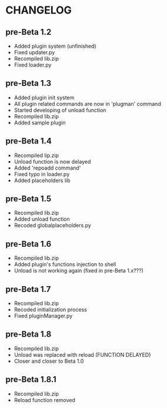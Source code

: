 # CHANGELOG

## pre-Beta 1.2
- Added plugin system (unfinished)
- Fixed updater.py
- Recompiled lib.zip
- Fixed loader.py

## pre-Beta 1.3
- Added plugin init system
- All plugin related commands are now in 'plugman' command
- Started developing of unload function
- Recompiled lib.zip
- Added sample plugin

## pre-Beta 1.4
- Recompiled lip.zip
- Unload function is now delayed
- Added 'repoadd command'
- Fixed typo in loader.py
- Added placeholders lib

## pre-Beta 1.5
- Recompiled lib.zip
- Added unload function
- Recoded globalplaceholders.py

## pre-Beta 1.6
- Recompiled lib.zip
- Added plugin's functions injection to shell
- Unload is not working again (fixed in pre-Beta 1.x???)

## pre-Beta 1.7
- Recompiled lib.zip
- Recoded initialization process
- Fixed pluginManager.py

## pre-Beta 1.8
- Recompiled lib.zip
- Unload was replaced with reload (FUNCTION DELAYED)
- Closer and closer to Beta 1.0

## pre-Beta 1.8.1
- Recompiled lib.zip
- Reload function removed
